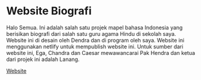 # Website Biografi

Halo Semua. Ini adalah salah satu projek mapel bahasa Indonesia yang berisikan biografi dari salah satu guru agama Hindu di sekolah saya.
Website ini di desain oleh Dendra dan di program oleh saya. Website ini menggunakan netlify untuk mempublish website ini.
Untuk sumber dari website ini, Ega, Chandra dan Caesar mewawancarai Pak Hendra dan ketua dari projek ini adalah Lanang.

<a href="biografi-kelompok2.netlify.app">Website</a>
